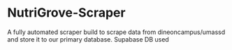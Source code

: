 # NutriGrove-Scraper
A fully automated scraper build to scrape data from dineoncampus/umassd and store it to our primary database.
Supabase DB used
  
